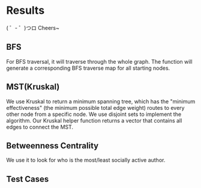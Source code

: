 # Results 

( ゜- ゜)つロ Cheers~

## BFS  
For BFS traversal, it will traverse through the whole graph. The function will generate a corresponding BFS traverse map for all starting nodes.
 

## MST(Kruskal) 
We use Kruskal to return a minimum spanning tree, which has the "minimum effectiveness" (the minimum possible total edge weight) routes to every other node from a specific node. We use disjoint sets to implement the algorithm. Our Kruskal helper function returns a vector that contains all edges to connect the MST.


## Betweenness Centrality 
We use it to look for who is the most/least socially active author.

## Test Cases 
